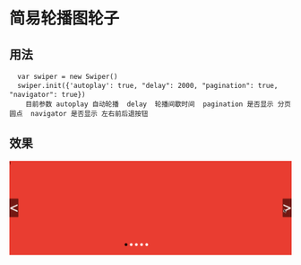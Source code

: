 # 简易轮播图轮子
## 用法
```
  var swiper = new Swiper()
  swiper.init({'autoplay': true, "delay": 2000, "pagination": true, "navigator": true})
    目前参数 autoplay 自动轮播  delay  轮播间歇时间  pagination 是否显示 分页圆点  navigator 是否显示 左右前后退按钮
```
## 效果
![image](https://github.com/issochen/chen-swiper/blob/master/xiaoguo.gif)
